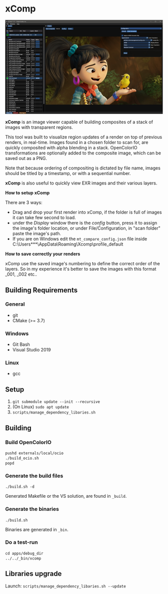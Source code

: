 # xComp

![xComp icon](docs/xcomp_sshot_01.jpg)

**xComp** is an image viewer capable of building composites of a stack of images with transparent regions.

This tool was built to visualize region updates of a render on top of previous renders, in real-time. Images found in a chosen folder to scan for, are quickly composited with alpha blending in a stack. OpenColorIO transformations are optionally added to the composite image, which can be saved out as a PNG.

Note that because ordering of compositing is dictated by file name, images should be titled by a timestamp, or with a sequential number.

**xComp** is also useful to quickly view EXR images and their various layers.

**How to setup xComp**

There are 3 ways:

- Drag and drop your first render into xComp, if the folder is full of images it can take few second to load.
- under the *Display* window there is the *config* button, press it to assign the image's folder location, or under File/Configuration, in "scan folder" paste the image's path.
- If you are on Windows edit the `mt_compare_config.json` file inside C:\Users\***\AppData\Roaming\Xcomp\profile_default

**How to save correctly your renders**

xComp use the saved image's numbering to define the correct order of the layers.
So in my experience it's better to save the images with this format _001, _002 etc..


## Building Requirements
### General
- git
- CMake (>= 3.7)

### Windows
- Git Bash
- Visual Studio 2019

### Linux
- gcc

## Setup

1. `git submodule update --init --recursive`
1. (On Linux) `sudo apt update`
1. `scripts/manage_dependency_libaries.sh`

## Building

### Build OpenColorIO
```
pushd externals/local/ocio
./build_ocio.sh
popd
```

### Generate the build files
```
./build.sh -d
```
Generated Makefile or the VS solution, are found in `_build`.

### Generate the binaries
```
./build.sh
```
Binaries are generated in `_bin`.

### Do a test-run
```
cd apps/debug_dir
../../_bin/xcomp
```

## Libraries upgrade

Launch: `scripts/manage_dependency_libaries.sh --update`

